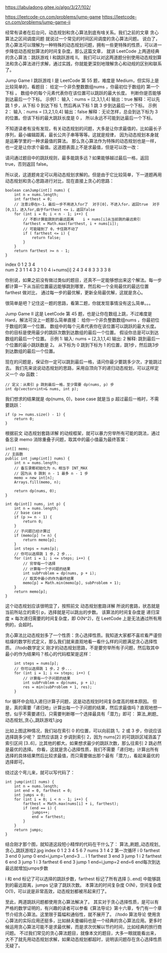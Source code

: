 https://labuladong.gitee.io/algo/3/27/102/

https://leetcode-cn.com/problems/jump-game
https://leetcode-cn.com/problems/jump-game-ii


经常有读者在后台问，动态规划和贪心算法到底有啥关系。我们之前的文章 贪心算法之区间调度问题 就说过一个常见的时间区间调度的贪心算法问题。
说白了，贪心算法可以理解为一种特殊的动态规划问题，拥有一些更特殊的性质，可以进一步降低动态规划算法的时间复杂度。那么这篇文章，
   就讲 LeetCode 上两道经典的贪心算法：跳跃游戏 I 和跳跃游戏 II。
我们可以对这两道题分别使用动态规划算法和贪心算法进行求解，通过实践，你就能更深刻地理解贪心和动规的区别和联系了。

Jump Game I
跳跃游戏 I 是 LeetCode 第 55 题，难度是 Medium，但实际上是比较简单的，看题目：
给定一个非负整数数组nums ，你最初位于数组的 第一个下标 。
数组中的每个元素代表你在该位置可以跳跃的最大长度。
判断你是否能够到达最后一个下标。
示例1：
输入：nums = [2,3,1,1,4]
输出：true
解释：可以先跳 1 步，从下标 0 到达下标 1, 然后再从下标 1 跳 3 步到达最后一个下标。
示例2：
输入：nums = [3,2,1,0,4]
输出：false
解释：无论怎样，总会到达下标为 3 的位置。但该下标的最大跳跃长度是 0 ， 所以永远不可能到达最后一个下标。



不知道读者有没有发现，有关动态规划的问题，大多是让你求最值的，比如最长子序列，最小编辑距离，最长公共子串等等等。这就是规律，
   因为动态规划本身就是运筹学里的一种求最值的算法。
那么贪心算法作为特殊的动态规划也是一样，也一定是让你求个最值。这道题表面上不是求最值，但是可以改一改：

请问通过题目中的跳跃规则，最多能跳多远？如果能够越过最后一格，返回 true，否则返回 false。

所以说，这道题肯定可以用动态规划求解的。但是由于它比较简单，下一道题再用动态规划和贪心思路进行对比，现在直接上贪心的思路：
```
boolean canJump(int[] nums) {
    int n = nums.length;
    int farthest = 0;
    // 注意i停在n-1，最后一步不用进入for了  对于[0]，不进入for，返回true  对于[0,1]，进入for,由于farthest <= i，返回false
    for (int i = 0; i < n - 1; i++) {
        // 不断计算能跳到的最远距离    i + nums[i]从当前跳的最远索引
        farthest = Math.max(farthest, i + nums[i]);
        // 可能碰到了 0，卡住跳不动了  
        if ( farthest <= i) {
            return false;
        }
    }
    return farthest >= n - 1;
}
```
index     0 1 2 3 4         
num       2 3 1 1 4      3 2 1 0 4
i+nums[i] 2 4 3 4 8      3 3 3 3 8

你别说，如果之前没有做过类似的题目，还真不一定能够想出来这个解法。每一步都计算一下从当前位置最远能够跳到哪里，然后和一个全局最优的最远位置 farthest 做对比，
  通过每一步的最优解，更新全局最优解，这就是贪心。

很简单是吧？记住这一题的思路，看第二题，你就发现事情没有这么简单。。。



Jump Game II
这是 LeetCode 第 45 题，也是让你在数组上跳，不过难度是 Hard，解法可没上一题那么简单直接：
给你一个非负整数数组nums ，你最初位于数组的第一个位置。
数组中的每个元素代表你在该位置可以跳跃的最大长度。
你的目标是使用最少的跳跃次数到达数组的最后一个位置。
假设你总是可以到达数组的最后一个位置。
示例 1:
输入: nums = [2,3,1,1,4]
输出: 2
解释: 跳到最后一个位置的最小跳跃数是 2。
从下标为 0 跳到下标为 1 的位置，跳1步，然后跳3步到达数组的最后一个位置。

现在的问题是，保证你一定可以跳到最后一格，请问你最少要跳多少次，才能跳过去。
我们先来说说动态规划的思路，采用自顶向下的递归动态规划，可以这样定义一个 dp 函数：
```
// 定义：从索引 p 跳到最后一格，至少需要 dp(nums, p) 步
int dp(vector<int>& nums, int p);
```
我们想求的结果就是 dp(nums, 0)，base case 就是当 p 超过最后一格时，不需要跳跃：
```
if (p >= nums.size() - 1) {
    return 0;
}
```

根据前文 动态规划套路详解 的动规框架，就可以暴力穷举所有可能的跳法，通过备忘录 memo 消除重叠子问题，取其中的最小值最为最终答案：
```
int[] memo;
// 主函数
public int jump(int[] nums) {
    int n = nums.length;
    // 备忘录都初始化为 n，相当于 INT_MAX
    // 因为从 0 跳到 n - 1 最多 n - 1 步
    memo = new int[n];
    Arrays.fill(memo, n);

    return dp(nums, 0);
}

int dp(int[] nums, int p) {
    int n = nums.length;
    // base case
    if (p >= n - 1) {
        return 0;
    }
    // 子问题已经计算过
    if (memo[p] != n) {
        return memo[p];
    }
    int steps = nums[p];
    // 你可以选择跳 1 步，2 步...
    for (int i = 1; i <= steps; i++) {
        // 穷举每一个选择
        // 计算每一个子问题的结果
        int subProblem = dp(nums, p + i);
        // 取其中最小的作为最终结果
        memo[p] = Math.min(memo[p], subProblem + 1);
    }
    return memo[p];
}
```


这个动态规划应该很明显了，按照前文 动态规划套路详解 所说的套路，状态就是当前所站立的索引 p，选择就是可以跳出的步数。
该算法的时间复杂度是 递归深度 × 每次递归需要的时间复杂度，即 O(N^2)，在 LeetCode 上是无法通过所有用例的，会超时。

贪心算法比动态规划多了一个性质：贪心选择性质。我知道大家都不喜欢看严谨但枯燥的数学形式定义，那么我们就来直观地看一看什么样的问题满足贪心选择性质。
//todo数学定义
刚才的动态规划思路，不是要穷举所有子问题，然后取其中最小的作为结果吗？核心的代码框架是这样：
```
    int steps = nums[p];
    // 你可以选择跳 1 步，2 步...
    for (int i = 1; i <= steps; i++) {
        // 计算每一个子问题的结果
        int subProblem = dp(nums, p + i);
        res = min(subProblem + 1, res);
    }
```


for 循环中会陷入递归计算子问题，这是动态规划时间复杂度高的根本原因。
但是，真的需要「递归地」计算出每一个子问题的结果，然后求最值吗？直观地想一想，似乎不需要递归，只需要判断哪一个选择最具有「潜力」即可：
算法_刷题_动态规划_贪心_跳跃游戏1.jpg

比如上图这种情况，我们站在索引 0 的位置，可以向前跳 1，2 或 3 步，你说应该选择跳多少呢？
显然应该跳 2 步调到索引 2，因为 nums[2] 的可跳跃区域涵盖了索引区间 [3..6]，比其他的都大。如果想求最少的跳跃次数，那么往索引 2 跳必然是最优的选择。
你看，这就是贪心选择性质，我们不需要「递归地」计算出所有选择的具体结果然后比较求最值，而只需要做出那个最有「潜力」，看起来最优的选择即可。

绕过这个弯儿来，就可以写代码了：
```
int jump(int[] nums) {
    int n = nums.length;
    int end = 0, farthest = 0;
    int jumps = 0;
    for (int i = 0; i < n - 1; i++) {
        farthest = Math.max(nums[i] + i, farthest);
        if (end == i) {
            jumps++;
            end = farthest;
        }
    }
    return jumps;
}
```

结合刚才那个图，就知道这段短小精悍的代码在干什么了：
算法_刷题_动态规划_贪心_跳跃游戏2.jpg
index  0 1 2 3 4 5 6 7
nums   3 1 4 2
第一次循环 i 0 farthest 3 end 0 jump 0    end=i,jump=1,end=3
...      i 1 farthest 3 end 3 jump 1
         i 2 farthest 6 end 3 jump 1
         i 3 farthest 6 end 3 jump 1    end=i,jump=2  end=6        end每次到达最远就增加jumps步数   

i 和 end 标记了可以选择的跳跃步数，farthest 标记了所有选择 [i..end] 中能够跳到的最远距离，jumps 记录了跳跃次数。
本算法的时间复杂度 O(N)，空间复杂度 O(1)，可以说是非常高效，动态规划都被吊起来打了。

至此，两道跳跃问题都使用贪心算法解决了。
其实对于贪心选择性质，是可以有严格的数学证明的，有兴趣的读者可以参看《算法导论》第十六章，专门有一个章节介绍贪心算法。这里限于篇幅和通俗性，就不展开了。
//todo 算法导论
使用贪心算法的实际应用还挺多，比如赫夫曼编码也是一个经典的贪心算法应用。更多时候运用贪心算法可能不是求最优解，而是求次优解以节约时间，比如经典的旅行商问题。
不过我们常见的贪心算法题目，就像本文的题目，大多一眼就能看出来，大不了就先用动态规划求解，如果动态规划都超时，说明该问题存在贪心选择性质无疑了。
